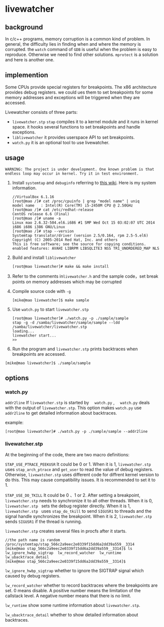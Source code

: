 # livewatcher

## background

In c/c++ programs, memory corruption is a common kind of problem. In general, the difficulty lies in finding when and where the memory is corrupted. the `watch` command of `GDB` is useful when the problem is easy to reproduce. Otherwise we need to find other solutions. `mprotect` is a solution and here is another one.

## implemention

Some CPUs provide special registers for breakpoints. The x86 architecture provides debug registers. we could ues them to set breakpoints for some memory  addresses and exceptions will be triggered when they are accessed.

Livewatcher consists of three parts:

- `livewatcher.stp`    `stap` compiles it to a kernel module and it runs in kernel space. it hooks several functions to set breakpoints and handle exceptions.
- `liblivewatcher`   it provides userspace API to set breakpoints.
- `watch.py`      it is an optional tool to use livewatcher.

## usage

```
WARNING: The project is under development. One known problem is that endless loop may occur in kernel. Try it in test environment.
```

1. Install `systemtap` and `debuginfo` referring to [this wiki](https://sourceware.org/systemtap/wiki). Here is my system information.

   ```
   //VirtualBox 6.1.16
   [root@mao /]# cat /proc/cpuinfo | grep "model name" | uniq
   model name	: Intel(R) Core(TM) i5-2450M CPU @ 2.50GHz
   [root@mao /]# cat /etc/redhat-release
   CentOS release 6.6 (Final)
   [root@mao /]# uname -a
   Linux mao 2.6.32-504.el6.i686 #1 SMP Wed Oct 15 03:02:07 UTC 2014 i686 i686 i386 GNU/Linux
   [root@mao /]# stap --version
   Systemtap translator/driver (version 2.5/0.164, rpm 2.5-5.el6)
   Copyright (C) 2005-2014 Red Hat, Inc. and others
   This is free software; see the source for copying conditions.
   enabled features: AVAHI LIBRPM LIBSQLITE3 NSS TR1_UNORDERED_MAP NLS
   ```

2. Build and install `liblivewatcher` 

   ```
   [root@mao livewatcher]# make && make install
   ```

3. Refer to the comments in`livewatcher.h`  and the sample code，set break points on memory  addresses which may be corrupted

4. Compile source code with `-g` 

   ```
   [mike@mao livewatcher]$ make sample
   ```

5. Use `watch.py` to start `livewatcher.stp`  

   ```
   [root@mao livewatcher]# ./watch.py -p ./sample/sample 
   stap -g -d /samba/livewatcher/sample/sample --ldd /samba/livewatcher/livewatcher.stp
   loading...
   livewatcher start...
   >>
   ```
   
6. Run the program and  `livewatcher.stp` prints backtraces when breakpoints are accessed.

```
[mike@mao livewatcher]$ ./sample/sample
```

## options

### watch.py

`addr2line`     If `livewatcher.stp` is started by `  watch.py` , `  watch.py` deals with the output of `livewatcher.stp`.  This option makes `watch.py` use `addr2line` to get detailed information about backtraces.

example:

```
[root@mao livewatcher]# ./watch.py -p ./sample/sample --addr2line
```

### livewatcher.stp

At the beginning of the code,  there are two macro definitions:

`STAP_USE_PTRACE_PEEKUSR`    It could be 0 or 1.  When it is 1,  `livewatcher.stp` uses  `stap_arch_ptrace` and `get_user` to read the value of debug registers. Otherwise,  `livewatcher.stp` uses different code for diffrent kernel version to do this. This may cause compatibility issues. It is recommended to set it to 1.

 `STAP_USE_DO_TKILL`   It could be 0 、1 or 2.  After setting a breakpoint,  `livewatcher.stp`  needs to synchronize it to all other threads. When it is 0,  `livewatcher.stp ` sets the debug register directly.  When it is 1, `livewatcher.stp `  uses `stap_do_tkill` to send `SIGUSR1` to threads and the signal handle synchronizes  the breakpoint.  When it is 2,  `livewatcher.stp`  sends `SIGUSR1` if the thread is running.

`livewatcher.stp`  creates several  files in procfs after it starts.

```
//the path name is random
/proc/systemtap/stap_566c2a9eec2e0339f15dd6a2dd39a559__3314
[mike@mao stap_566c2a9eec2e0339f15dd6a2dd39a559__3314]$ ls
lw_ignore_hwbp_sigtrap  lw_record_watcher  lw_runtime  lw_ubacktrace_detail
[mike@mao stap_566c2a9eec2e0339f15dd6a2dd39a559__3314]$ 
```

`lw_ignore_hwbp_sigtrap`     whether to ignore the SIGTRAP signal which caused by debug registers. 

`lw_record_watcher`    whether to record backtraces where the breakpoints are set. 0 means disable. A positive number means the limitation of the callstack level.  A negative number means that there is no limit.

`lw_runtime`    show some runtime information about  `livewatcher.stp`.

`lw_ubacktrace_detail`    whether to show  detailed information about backtraces.